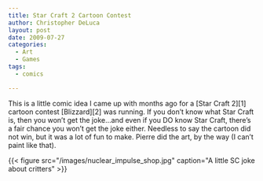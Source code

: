 ```yaml
---
title: Star Craft 2 Cartoon Contest
author: Christopher DeLuca
layout: post
date: 2009-07-27
categories:
  - Art
  - Games
tags:
  - comics

---
```

This is a little comic idea I came up with months ago for a [Star Craft 2][1] cartoon contest [Blizzard][2] was running. If you don&#8217;t know what Star Craft is, then you won&#8217;t get the joke&#8230;and even if you DO know Star Craft, there&#8217;s a fair chance you won&#8217;t get the joke either. Needless to say the cartoon did not win, but it was a lot of fun to make. Pierre did the art, by the way (I can&#8217;t paint like that).

{{< figure src="/images/nuclear_impulse_shop.jpg" caption="A little SC joke about critters" >}}
